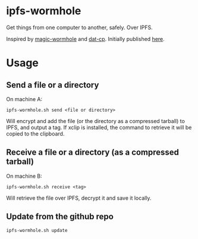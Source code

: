 # ipfs-wormhole

Get things from one computer to another, safely. Over IPFS.

Inspired by [magic-wormhole](https://github.com/warner/magic-wormhole) and
[dat-cp](https://github.com/tom-james-watson/dat-cp). Initially published
[here](https://www.reddit.com/r/ipfs/comments/9yyqi1/dat_dcpstyle_functionality_for_encrypted_assets/?utm_source=reddit-android).

# Usage

## Send a file or a directory

On machine A:

```
ipfs-wormhole.sh send <file or directory>
```

Will encrypt and add the file (or the directory as a compressed tarball) to
IPFS, and output a tag. If xclip is installed, the command to retrieve it will
be copied to the clipboard.

## Receive a file or a directory (as a compressed tarball)

On machine B:

```
ipfs-wormhole.sh receive <tag>
```

Will retrieve the file over IPFS, decrypt it and save it locally.

## Update from the github repo

```
ipfs-wormhole.sh update
```

